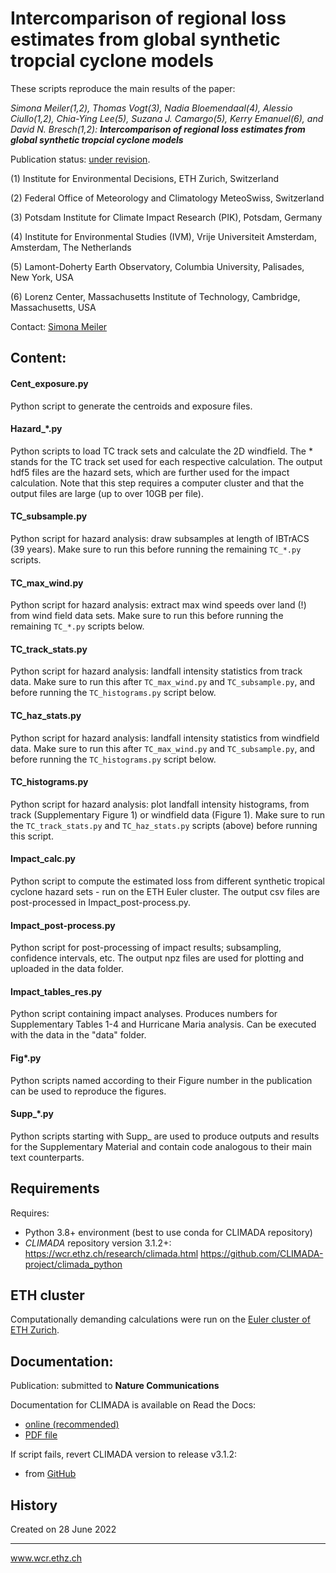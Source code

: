 # Intercomparison of regional loss estimates from global synthetic tropcial cyclone models
These scripts reproduce the main results of the paper:

*Simona Meiler(1,2), Thomas Vogt(3), Nadia Bloemendaal(4), Alessio Ciullo(1,2), Chia-Ying Lee(5), Suzana J. Camargo(5),
Kerry Emanuel(6), and David N. Bresch(1,2):
**Intercomparison of regional loss estimates from global synthetic tropcial cyclone models***

Publication status: [under revision](https://doi.org/10.21203/rs.3.rs-1429968/v1).

(1) Institute for Environmental Decisions, ETH Zurich, Switzerland

(2) Federal Office of Meteorology and Climatology MeteoSwiss, Switzerland

(3) Potsdam Institute for Climate Impact Research (PIK), Potsdam, Germany

(4) Institute for Environmental Studies (IVM), Vrije Universiteit Amsterdam, Amsterdam, The Netherlands

(5) Lamont-Doherty Earth Observatory, Columbia University, Palisades, New York, USA

(6) Lorenz Center, Massachusetts Institute of Technology, Cambridge, Massachusetts, USA

Contact: [Simona Meiler](simona.meiler@usys.ethz.ch)


## Content:

#### Cent_exposure.py
Python script to generate the centroids and exposure files.

#### Hazard_*.py
Python scripts to load TC track sets and calculate the 2D windfield. The * stands for the TC track set used for each
respective calculation. The output hdf5 files are the hazard sets, which are further used for the impact calculation.
Note that this step requires a computer cluster and that the output files are large (up to over 10GB per file).

#### TC_subsample.py
Python script for hazard analysis: draw subsamples at length of IBTrACS (39 years).
Make sure to run this before running the remaining `TC_*.py` scripts.

#### TC_max_wind.py
Python script for hazard analysis: extract max wind speeds over land (!) from wind field data sets.
Make sure to run this before running the remaining `TC_*.py` scripts below.

#### TC_track_stats.py
Python script for hazard analysis: landfall intensity statistics from track data.
Make sure to run this after `TC_max_wind.py` and `TC_subsample.py`, and before running
the `TC_histograms.py` script below.

#### TC_haz_stats.py
Python script for hazard analysis: landfall intensity statistics from windfield data.
Make sure to run this after `TC_max_wind.py` and `TC_subsample.py`, and before running
the `TC_histograms.py` script below.

#### TC_histograms.py
Python script for hazard analysis: plot landfall intensity histograms, from track (Supplementary Figure 1) or
windfield data (Figure 1).
Make sure to run the `TC_track_stats.py` and `TC_haz_stats.py` scripts (above) before running this script.

#### Impact_calc.py
Python script to compute the estimated loss from different synthetic tropical cyclone hazard sets - run on
the ETH Euler cluster. The output csv files are post-processed in Impact_post-process.py.

#### Impact_post-process.py
Python script for post-processing of impact results; subsampling, confidence intervals, etc.
The output npz files are used for plotting and uploaded in the data folder.

#### Impact_tables_res.py
Python script containing impact analyses. Produces numbers for Supplementary Tables 1-4 and Hurricane Maria analysis.
Can be executed with the data in the "data" folder.

#### Fig*.py
Python scripts named according to their Figure number in the publication can be used to reproduce the figures.

#### Supp_*.py
Python scripts starting with Supp_ are used to produce outputs and results for the Supplementary Material and contain
code analogous to their main text counterparts.

## Requirements
Requires:
* Python 3.8+ environment (best to use conda for CLIMADA repository)
* _CLIMADA_ repository version 3.1.2+:
        https://wcr.ethz.ch/research/climada.html
        https://github.com/CLIMADA-project/climada_python

## ETH cluster
Computationally demanding calculations were run on the [Euler cluster of ETH Zurich](https://scicomp.ethz.ch/wiki/Euler).

## Documentation:
Publication: submitted to **Nature Communications**

Documentation for CLIMADA is available on Read the Docs:
* [online (recommended)](https://climada-python.readthedocs.io/en/stable/)
* [PDF file](https://buildmedia.readthedocs.org/media/pdf/climada-python/stable/climada-python.pdf)

If script fails, revert CLIMADA version to release v3.1.2:
* from [GitHub](https://github.com/CLIMADA-project/climada_python/releases/tag/v3.1.2)

## History

Created on 28 June 2022

-----

www.wcr.ethz.ch
